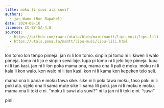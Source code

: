 ```yaml
---
title: moku li suwi ala suwi?
authors:
  - jan Wano (Ron Rapahel)
date: 2024-08-10
license: CC-BY-SA-4.0
sources:
  - https://github.com/raacz/utala/blob/main/mamtt/lipu-musi/lipu-lili.md
  - https://utala.pona.la/mamtt/lipu-musi/lipu-lili.html
---
```



lon tomo lon tenpo pimeja. jan ni li lon tomo. sinpin pi tomo ni li kiwen li walo pimeja. tomo ni li jo e sinpin sewi loje. lupa pi tomo ni li jelo loje pimeja. lupa ni li tan kasi. jan ni li lon poka mama ona, mama ona li pali e moku. moku ni li kala li kon walo. kon walo ni li tan kasi. kon ni li kama kon kepeken telo seli.

mama ona li pana e moku tawa sike. sike ni li poki tawa moku, taso poki ni li poki ala. sijelo ona li sama mute sike li sama lili poki. jan ni li moku e moku. mama ona li toki e ni. “moku li suwi ala suwi?” ni la jan ni li toki e ni. “suwi”

pini.
